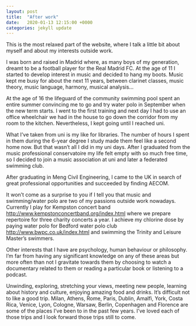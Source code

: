 ```yaml
---
layout: post
title:  "After work"
date:   2020-01-13 12:15:00 +0000
categories: jekyll update
---
```

This is the most relaxed part of the website, where I talk a little bit about myself and about my interests outside work.

I was born and raised in Madrid where, as many boys of my generation, dreamt to be a football player for the Real Madrid FC. At the age of 11 I started to develop interest in music and decided to hang my boots. Music kept me busy for about the next 11 years, between clarinet classes, music theory, music language, harmony, musical analysis... 

At the age of 16 the lifeguard of the community swimming pool spent an entire summer convincing me to go and try water polo in September when the new term starts. I went to the first training and next day I had to use an office wheelchair we had in the house to go down the corridor from my room to the kitchen. Nevertheless, I kept going until I reached uni. 

What I’ve taken from uni is my like for libraries. The number of hours I spent in them during the 6-year degree I study made them feel like a second home now. But that wasn’t all I did in my uni days. After I graduated from the music professional conservatoire my life felt empty with so much free time, so I decided to join a music association at uni and later a federated swimming club.

After graduating in Meng Civil Engineering, I came to the UK in search of great professional opportunities and succeeded by finding AECOM.

It won’t come as a surprise to you if I tell you that music and swimming/water polo are two of my passions outside work nowadays. Currently I play for Kempston concert band http://www.kempstonconcertband.org/index.html where we prepare repertoire for three  charity concerts a year. I achieve my chlorine dose by paying water polo for Bedford water polo club http://www.bwpc.co.uk/index.html and swimming the Trinity and Leisure Master’s swimmers.

Other interests that I have are psychology, human behaviour or philosophy. I’m far from having any significant knowledge on any of these areas but more often than not I gravitate towards them by choosing to watch a documentary related to them or reading a particular book or listening to a podcast.

Unwinding, exploring, stretching your views, meeting new people, learning about history and culture, enjoying amazing food and drinks. It’s difficult not to like a good trip. Milan, Athens, Rome, Paris, Dublin, Amalfi, York, Costa Rica, Venice, Lyon, Cologne, Warsaw, Berlin, Copenhagen and Florence are some of the places I’ve been to in the past few years. I’ve loved each of those trips and I look forward those trips still to come.

